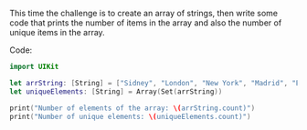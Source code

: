This time the challenge is to create an array of strings, then write some code that prints the number of items in the array and also the number of unique items in the array.

Code:

```swift
import UIKit

let arrString: [String] = ["Sidney", "London", "New York", "Madrid", "Barcelona", "Sidney", "Barcelona", "New York"]
let uniqueElements: [String] = Array(Set(arrString))

print("Number of elements of the array: \(arrString.count)")
print("Number of unique elements: \(uniqueElements.count)")
```